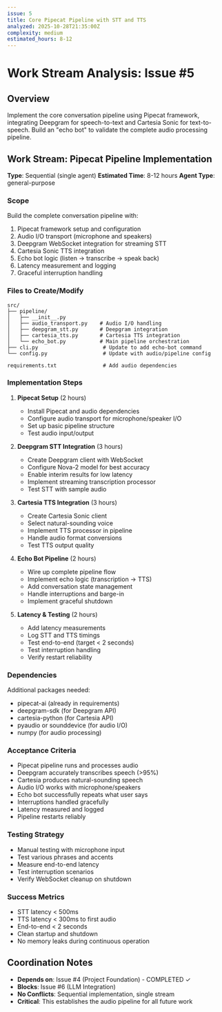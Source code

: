 ```yaml
---
issue: 5
title: Core Pipecat Pipeline with STT and TTS
analyzed: 2025-10-28T21:35:00Z
complexity: medium
estimated_hours: 8-12
---
```


# Work Stream Analysis: Issue #5

## Overview
Implement the core conversation pipeline using Pipecat framework, integrating Deepgram for speech-to-text and Cartesia Sonic for text-to-speech. Build an "echo bot" to validate the complete audio processing pipeline.

## Work Stream: Pipecat Pipeline Implementation

**Type**: Sequential (single agent)
**Estimated Time**: 8-12 hours
**Agent Type**: general-purpose

### Scope
Build the complete conversation pipeline with:
1. Pipecat framework setup and configuration
2. Audio I/O transport (microphone and speakers)
3. Deepgram WebSocket integration for streaming STT
4. Cartesia Sonic TTS integration
5. Echo bot logic (listen → transcribe → speak back)
6. Latency measurement and logging
7. Graceful interruption handling

### Files to Create/Modify
```
src/
├── pipeline/
│   ├── __init__.py
│   ├── audio_transport.py    # Audio I/O handling
│   ├── deepgram_stt.py       # Deepgram integration
│   ├── cartesia_tts.py       # Cartesia TTS integration
│   └── echo_bot.py           # Main pipeline orchestration
├── cli.py                     # Update to add echo-bot command
└── config.py                  # Update with audio/pipeline config

requirements.txt               # Add audio dependencies
```

### Implementation Steps

1. **Pipecat Setup** (2 hours)
   - Install Pipecat and audio dependencies
   - Configure audio transport for microphone/speaker I/O
   - Set up basic pipeline structure
   - Test audio input/output

2. **Deepgram STT Integration** (3 hours)
   - Create Deepgram client with WebSocket
   - Configure Nova-2 model for best accuracy
   - Enable interim results for low latency
   - Implement streaming transcription processor
   - Test STT with sample audio

3. **Cartesia TTS Integration** (3 hours)
   - Create Cartesia Sonic client
   - Select natural-sounding voice
   - Implement TTS processor in pipeline
   - Handle audio format conversions
   - Test TTS output quality

4. **Echo Bot Pipeline** (2 hours)
   - Wire up complete pipeline flow
   - Implement echo logic (transcription → TTS)
   - Add conversation state management
   - Handle interruptions and barge-in
   - Implement graceful shutdown

5. **Latency & Testing** (2 hours)
   - Add latency measurements
   - Log STT and TTS timings
   - Test end-to-end (target < 2 seconds)
   - Test interruption handling
   - Verify restart reliability

### Dependencies
Additional packages needed:
- pipecat-ai (already in requirements)
- deepgram-sdk (for Deepgram API)
- cartesia-python (for Cartesia API)
- pyaudio or sounddevice (for audio I/O)
- numpy (for audio processing)

### Acceptance Criteria
- Pipecat pipeline runs and processes audio
- Deepgram accurately transcribes speech (>95%)
- Cartesia produces natural-sounding speech
- Audio I/O works with microphone/speakers
- Echo bot successfully repeats what user says
- Interruptions handled gracefully
- Latency measured and logged
- Pipeline restarts reliably

### Testing Strategy
- Manual testing with microphone input
- Test various phrases and accents
- Measure end-to-end latency
- Test interruption scenarios
- Verify WebSocket cleanup on shutdown

### Success Metrics
- STT latency < 500ms
- TTS latency < 300ms to first audio
- End-to-end < 2 seconds
- Clean startup and shutdown
- No memory leaks during continuous operation

## Coordination Notes
- **Depends on**: Issue #4 (Project Foundation) - COMPLETED ✓
- **Blocks**: Issue #6 (LLM Integration)
- **No Conflicts**: Sequential implementation, single stream
- **Critical**: This establishes the audio pipeline for all future work
